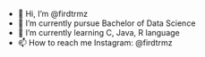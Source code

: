 - 👋 Hi, I’m @firdtrmz
- 👀 I’m currently pursue Bachelor of Data Science
- 🌱 I’m currently learning C, Java, R language
- 📫 How to reach me Instagram: @firdtrmz

<!---
firdtrmz/firdtrmz is a ✨ special ✨ repository because its `README.md` (this file) appears on your GitHub profile.
You can click the Preview link to take a look at your changes.
--->

